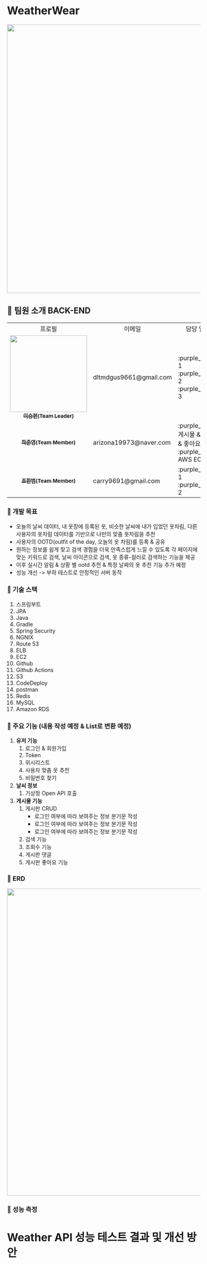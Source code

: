 # WeatherWear
<img src="https://file.notion.so/f/f/83c75a39-3aba-4ba4-a792-7aefe4b07895/8d75ca45-6c1b-438b-aeb1-d7ee14b6a3a0/1.jpg?table=block&id=bf1f7ee6-9206-4982-b7bf-60211dc05a98&spaceId=83c75a39-3aba-4ba4-a792-7aefe4b07895&expirationTimestamp=1723881600000&signature=Ij18XWOmws8w_h_mYDgxVgdk-mViF7Kz7sjuMYWTXow&downloadName=1.jpg" width="700px;" alt=""/>

## 🌈 팀원 소개 BACK-END
<table>

  <tbody>
    	<tr>
		  <td align="center">프로필</td>
	          <td align="center">이메일</td>
		<td align="center">담당 업무</td>
		  <td align="center" colspan="2">개발 기간</td>
	 </tr>	 
    <tr>
      <td align="center">
	      <a href="https://github.com/seunghyeonlee9661" target="_blank">
	      <img src="" width="200px;" alt=""/>
	      <br />
	      <sub><b>이승현(Team Leader)</b></sub>
	      </a>
	      <br />
       	      </td>
        <td align="left">
	   dltmdgus9661@gmail.com
     	    </td>
      <td align="left">
	    :purple_heart: 1 <br />
	    :purple_heart: 2 <br />
	    :purple_heart: 3 <br />
     	    </td>
      <td align="center" rowspan="5">
	    2024.07.19 ~ 2023.08.16 (약 4주)
      </td>
   <tr/>
   <tr>
      <td align="center">
	      <a href="https://github.com/HaJunyoung" target="_blank">
	      <img src="" alt=""/>
	      <br />
	      <sub><b>하준영(Team Member)</b></sub>
	      </a>
	      <br />
       	      </td>
      <td align="left">
	   arizona19973@naver.com
     	    </td>
      <td align="left">
	    :purple_heart: 게시물 & 댓글 & 좋아요 <br />
	    :purple_heart: AWS EC2 <br />
     	    </td>
   <tr/>
   <tr>
      <td align="center">
	      <a href="https://github.com/HanBeom98" target="_blank">
	      <img src="" alt=""/>
	      <br />
	      <sub><b>조한범(Team Member)</b></sub>
	      </a>
	      <br />
       	      </td>
      <td align="left">
	   carry9691@gmail.com
     	    </td>
      <td align="left">
	    :purple_heart: 1 <br />
	    :purple_heart: 2 <br />
     	    </td>
   <tr/>
  </tbody>
</table>


### 💚 개발 목표
<ul>
	<li>오늘의 날씨 데이터, 내 옷장에 등록된 옷, 비슷한 날씨에 내가 입었던 옷차림, 다른 사용자의 옷차림 데이터를 기반으로 나만의 맞춤 옷차림을 추천</li>
	<li>사용자의 OOTD(outfit of the day, 오늘의 옷 차림)를 등록 & 공유</li>
	<li>원하는 정보를 쉽게 찾고 검색 경험을 더욱 만족스럽게 느낄 수 있도록 각 페이지에 맞는 키워드로 검색, 날씨 아이콘으로 검색, 옷 종류-컬러로 검색하는 기능을 제공</li>
	<li>이후 실시간 알림 & 상황 별 ootd 추천 & 특정 날짜의 옷 추천 기능 추가 예정</li>
	<li>성능 개선 -> 부하 테스트로 안정적인 서버 동작</li>
</ul>
		
### 💚 기술 스택 

1. 스프링부트
2. JPA
3. Java
4. Gradle
5. Spring Security
6. NGNIX
7. Route 53
8. ELB
9. EC2
10. Github
11. Github Actions
12. S3
13. CodeDeploy
14. postman
15. Redis
16. MySQL
17. Amazon RDS

### 💚 주요 기능 (내용 작성 예정 & List로 변환 예정)
<ol>
  <li><strong>유저 기능</strong>
    <ol>
      <li>로그인 & 회원가입</li>
      <li>Token</li>
      <li>위시리스트</li>
      <li>사용자 맞춤 옷 추천</li>
      <li>비밀번호 찾기</li>
    </ol>
  </li>
  <li><strong>날씨 정보</strong>
    <ol>
      <li>기상청 Open API 호출</li>
    </ol>
  </li>
  <li><strong>게시물 기능</strong>
    <ol>
      <li>게시판 CRUD
        <ul>
          <li>로그인 여부에 따라 보여주는 정보 분기문 작성</li>
          <li>로그인 여부에 따라 보여주는 정보 분기문 작성</li>
          <li>로그인 여부에 따라 보여주는 정보 분기문 작성</li>
        </ul>
      </li>
      <li>검색 기능</li>
      <li>조회수 기능</li>
      <li>게시판 댓글</li>
      <li>게시판 좋아요 기능</li>
    </ol>
  </li>
</ol>
 



### 💚 ERD
<img src="https://file.notion.so/f/f/580978a3-c9a7-47f5-bafb-ccd33c1fd74a/4e80565c-8046-42a7-a0dd-56f709b75f05/Untitled.png?table=block&id=4f08046d-8ed4-45e1-969a-b1c9f2bc6820&spaceId=580978a3-c9a7-47f5-bafb-ccd33c1fd74a&expirationTimestamp=1723874400000&signature=6GBXjW6ONfIF7Zedq18daQZ1EwQKR63HHG8omMPbFCI&downloadName=Untitled.png" width="800px;" alt=""/>

### 💚 성능 측정
# Weather API 성능 테스트 결과 및 개선 방안





